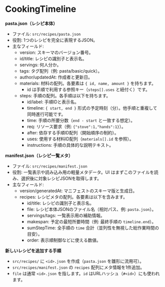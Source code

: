 # CookingTimeline

**pasta.json（レシピ本体）**
- ファイル: `src/recipes/pasta.json`
- 役割: 1つのレシピを完全に表現するJSON。
- 主なフィールド:
  - version: スキーマのバージョン番号。
  - id/title: レシピの識別子と表示名。
  - servings: 何人分か。
  - tags: タグ配列（例: pasta/basic/quick）。
  - author/updatedAt: 作成者と更新日。
  - materials: 材料の配列。各要素は `{ id, name, amount }` を持ちます。
    - id は手順で利用する参照キー（`steps[].uses` と紐付く）です。
  - steps: 手順の配列。各手順は以下を持ちます。
    - id/label: 手順IDと表示名。
    - timeline: `{ start, end }` 形式の予定時刻（分）。他手順と重複して同時進行可能です。
    - time: 手順の所要分数（`end - start` と一致する想定）。
    - req: リソース要求（例: `{"stove":1,"hands":1}`）。
    - after: 依存する手順ID配列（開始順序の制約）。
    - uses: 使用する材料ID配列（`materials[].id` を参照）。
    - instructions: 手順の具体的な説明テキスト。

**manifest.json（レシピ一覧メタ）**
- ファイル: `src/recipes/manifest.json`
- 役割: 一覧表示や読み込み用の軽量メタデータ。UI はまずこのファイルを読み、選択後に対象レシピJSONを取得します。
- 主なフィールド:
  - version/generatedAt: マニフェストのスキーマ版と生成日。
  - recipes: レシピメタの配列。各要素は以下を含みます。
    - id/title: レシピの識別子と表示名。
    - file: レシピ本体JSONのファイル名（相対パス、例: `pasta.json`）。
    - servings/tags: 一覧表示用の補助情報。
    - makespan: 予定の最短所要時間（例: 最終手順の `timeline.end`）。
    - sumStepTime: 全手順の `time` 合計（並列性を無視した総作業時間の目安）。
    - order: 表示順制御などに使える数値。

**新しいレシピを追加する手順**
- `src/recipes/` に `<id>.json` を作成（`pasta.json` を雛形に流用可）。
- `src/recipes/manifest.json` の `recipes` 配列にメタ情報を1件追加。
- `file` は通常 `<id>.json` を指します。`id` はURLハッシュ（`#<id>`）にも使われます。
